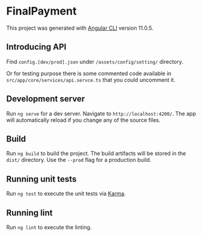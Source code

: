 # FinalPayment

This project was generated with [Angular CLI](https://github.com/angular/angular-cli) version 11.0.5.

## Introducing API

Find `config.[dev/prod].json` under `/assets/config/setting/` directory.

Or for testing purpose there is some commented code available in `src/app/core/services/api.servce.ts` that you could uncomment it. 

## Development server

Run `ng serve` for a dev server. Navigate to `http://localhost:4200/`. The app will automatically reload if you change any of the source files.

## Build

Run `ng build` to build the project. The build artifacts will be stored in the `dist/` directory. Use the `--prod` flag for a production build.

## Running unit tests

Run `ng test` to execute the unit tests via [Karma](https://karma-runner.github.io).

## Running lint

Run `ng lint` to execute the linting.
